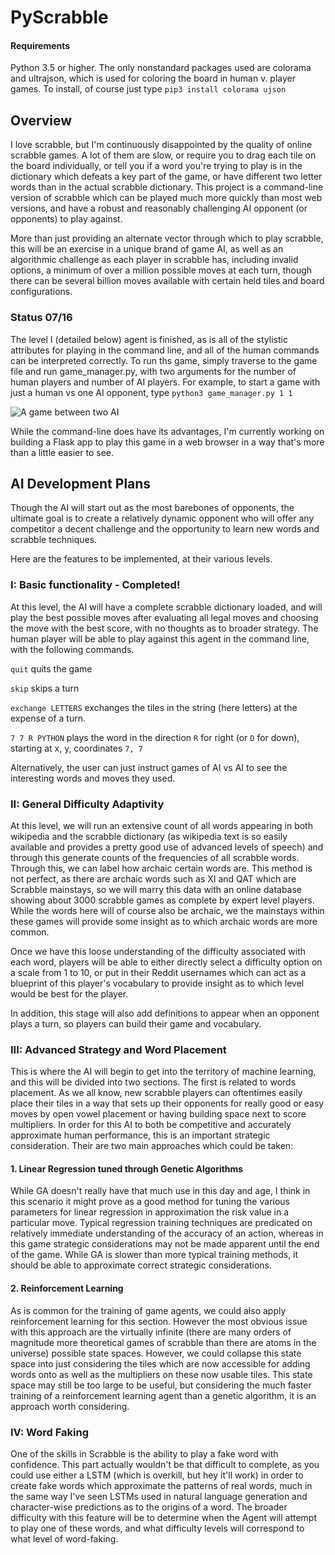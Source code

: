 # PyScrabble

#### Requirements

Python 3.5 or higher. The only nonstandard packages used are colorama and ultrajson, which is used for coloring the board in human v. player games. To install, of course just type
`pip3 install colorama ujson`

## Overview
I love scrabble, but I'm continuously disappointed by the quality of online scrabble games. A lot of them are slow, or require you to drag each tile on the board individually, or tell you if a word you're trying to play is in the dictionary which defeats a key part of the game, or have different two letter words than in the actual scrabble dictionary. This project is a command-line version of scrabble which can be played much more quickly than most web versions, and have a robust and reasonably challenging AI opponent (or opponents) to play against.

More than just providing  an alternate vector through which to play scrabble, this will be an exercise in a unique brand of game AI, as well as an algorithmic challenge as each player in scrabble has, including invalid options, a minimum of over a million possible moves at each turn, though there can be several billion moves available with certain held tiles and board configurations.

### Status 07/16
The level I (detailed below) agent is finished, as is all of the stylistic attributes for playing in the command line,
and all of the human commands can be interpreted correctly. To run ths game, simply traverse to the game file and run
game_manager.py, with two arguments for the number of human players and number of AI players. For example, to start
a game with just a human vs one AI opponent, type
`python3 game_manager.py 1 1`

![A game between two AI](https://i.imgur.com/Fwfxnv9.png)

While the command-line does have its advantages, I'm currently working on building a Flask app to play this game in a web browser in a way that's more than a little easier to see. 

## AI Development Plans
Though the AI will start out as the most barebones of opponents, the ultimate goal is to create a relatively dynamic opponent who will offer any competitor a decent challenge and the opportunity to learn new words and scrabble techniques.

Here are the features to be implemented, at their various levels.

### I: Basic functionality - Completed!
At this level, the AI will have a complete scrabble dictionary loaded, and will play the best possible moves after
evaluating all legal moves and choosing the move with the best score, with no thoughts as to broader strategy. 
The human player will be able to play against this agent in the command line, with the following commands.

`quit` quits the game

`skip` skips a turn

`exchange LETTERS` exchanges the tiles in the string (here letters) at the expense of a turn.

`7 7 R PYTHON` plays the word in the direction `R` for right (or `D` for down), starting at x, y, coordinates `7, 7`

Alternatively, the user can just instruct games of AI vs AI to see the interesting words and moves they used.

### II: General Difficulty Adaptivity
At this level, we will run an extensive count of all words appearing in both wikipedia and the scrabble dictionary
(as wikipedia text is so easily available and provides a pretty good use of advanced levels of speech) and through
this generate counts of the frequencies of all scrabble words. Through this, we can label how archaic certain
words are. This method is not perfect, as there are archaic words such as XI and QAT which are Scrabble mainstays,
so we will marry this data with an online database showing about 3000 scrabble games as complete by expert level
players. While the words here will of course also be archaic, we the mainstays within these games will provide
some insight as to which archaic words are more common.

Once we have this loose understanding of the difficulty associated with each word, players will be able to either
directly select a difficulty option on a scale from 1 to 10, or put in their Reddit usernames which can act as
a blueprint of this player's vocabulary to provide insight as to which level would be best for the player.

In addition, this stage will also add definitions to appear when an opponent plays a turn, so players can build their game and vocabulary.

### III: Advanced Strategy and Word Placement
This is where the AI will begin to get into the territory of machine learning, and this will be divided into two
sections. The first is related to words placement. As we all know, new scrabble players can oftentimes easily
place their tiles in a way that sets up their opponents for really good or easy moves by open vowel placement or
having building space next to score multipliers. In order for this AI to both be competitive and accurately
approximate human performance, this is an important strategic consideration. Their are two main approaches which
could be taken:

#### 1. Linear Regression tuned through Genetic Algorithms
While GA doesn't really have that much use in this day and age, I think in this scenario it might prove as a good
method for tuning the various parameters for linear regression in approximation the risk value in a particular move.
Typical regression training techniques are predicated on relatively immediate understanding of the accuracy of an
action, whereas in this game strategic considerations may not be made apparent until the end of the game. While GA
is slower than more typical training methods, it should be able to approximate correct strategic considerations.

#### 2. Reinforcement Learning
As is common for the training of game agents, we could also apply reinforcement learning for this section.
However the most obvious issue with this approach are the virtually infinite (there are many orders of magnitude
more theoretical games of scrabble than there are atoms in the universe) possible state spaces. However, we could
collapse this state space into just considering the tiles which are now accessible for adding words onto as
well as the multipliers on these now usable tiles. This state space may still be too large to be useful, but
considering the much faster training of a reinforcement learning agent than a genetic algorithm, it is an
approach worth considering. 

### IV: Word Faking
One of the skills in Scrabble is the ability to play a fake word with confidence. This part actually wouldn't be 
that difficult to complete, as you could use either a LSTM (which is overkill, but hey it'll work) in order to
create fake words which approximate the patterns of real words, much in the same way I've seen LSTMs used in 
natural language generation and character-wise predictions as to the origins of a word. The broader difficulty 
with this feature will be to determine when the Agent will attempt to play one of these words, and what difficulty
levels will correspond to what level of word-faking. 
